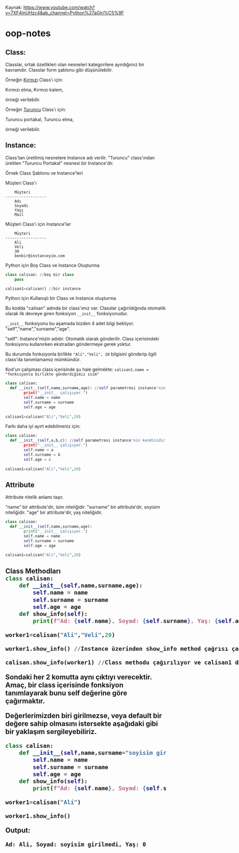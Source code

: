 Kaynak: https://www.youtube.com/watch?v=7XF4lnUHzc4&ab_channel=Python%27aGiri%C5%9F

# oop-notes

<h2>Class:</h2> 

Classlar, ortak özellikleri olan nesneleri kategorilere ayırdığımız bir kavramdır. Classlar form şablonu gibi düşünülebilir.

Örneğin <u>Kırmızı</u> Class'ı için:

Kırmızı elma,
Kırmızı kalem,

örneği verilebilir.

Örneğin <u>Turuncu</u> Class'ı için:

Turuncu portakal,
Turuncu elma,

örneği verilebilir.

<h2>Instance:</h2>

Class'tan üretilmiş nesnelere Instance adı verilir. "Turuncu" class'ından üretilen "Turuncu Portakal" nesnesi bir Instance'dir.

Örnek Class Şablonu ve Instance'leri

Müşteri Class'ı
```
	Müşteri
------------------
	Adı
	Soyadı
	Yaşı
	Mail
```

Müşteri Class'ı için Instance'ler

```
	Müşteri
------------------
	Ali
	Veli
	30
	benbir@instanceyim.com
```

Python için Boş Class ve Instance Oluşturma

```py
class calisan: //boş bir class
	pass

calisan1=calisan() //bir instance
```

Python için Kullanışlı bir Class ve Instance oluşturma

Bu kodda "calisan" adında bir class'ımız var. Classlar çağırıldığında otomatik olarak ilk devreye giren fonksiyon  `__init__` fonksiyonudur. 

`__init__` fonksiyonu bu aşamada bizden 4 adet bilgi bekliyor. "self","name","surname","age". 

"self": Instance'mizin adıdır. Otomatik olarak gönderilir. Class içerisindeki fonksiyonu kullanırken ekstradan göndermeye gerek yoktur.

Bu durumda fonksiyonla birlikte `"Ali","Veli", 20` bilgisini gönderip ilgili class'da tanımlamamız mümkündür.

Kod'un çalışması class içerisinde şu hale gelmekte: 
`calisan1.name = "fonksiyonla birlikte gönderdiğimiz isim"` 

```py
class calisan:
  def __init__(self,name,surname,age): //self parametresi instance'nin kendisidir.
		print("__init__ çalışıyor.")
		self.name = name
		self.surname = surname
		self.age = age
		
calisan1=calisan("Ali","Veli",20)
```

Farkı daha iyi ayırt edebilmeniz için:

```py
class calisan:
  def __init__(self,a,b,c): //self parametresi instance'nin kendisidir.
		print("__init__ çalışıyor.")
		self.name = a
		self.surname = b
		self.age = c
		
calisan1=calisan("Ali","Veli",20)
```

<h2>Attribute</h2>

Attribute nitelik anlamı taşır.

"name" bir attribute'dir, isim niteliğidir.
"surname" bir attribute'dir, soyisim niteliğidir.
"age" bir attribute'dir, yaş niteliğidir.

```py
class calisan:
  def __init__(self,name,surname,age):
		print("__init__ çalışıyor.")
		self.name = name
		self.surname = surname
		self.age = age
		
calisan1=calisan("Ali","Veli",20)
```

<h2> Class Methodları </h2Z

```py
class calisan:
	def __init__(self,name,surname,age):
		self.name = name
		self.surname = surname
		self.age = age
	def show_info(self):
		print(f"Ad: {self.name}, Soyad: {self.surname}, Yaş: {self.age}")

worker1=calisan("Ali","Veli",20)

worker1.show_info() //Instance üzerinden show_info method çağrısı çağırılıyor.

calisan.show_info(worker1) //Class methodu çağırılıyor ve calisan1 değeri gönderiliyor,	
```

Sondaki her 2 komutta aynı çıktıyı verecektir. Amaç, bir class içerisinde fonksiyon tanımlayarak bunu self değerine göre çağırmaktır.

Değerlerimizden biri girilmezse, veya default bir değere sahip olmasını istersekte aşağıdaki gibi bir yaklaşım sergileyebiliriz.

```py
class calisan:
	def __init__(self,name,surname="soyisim girilmedi",age=0):
		self.name = name
		self.surname = surname
		self.age = age
	def show_info(self):
		print(f"Ad: {self.name}, Soyad: {self.surname}, Yaş: {self.age}")

worker1=calisan("Ali")

worker1.show_info()
```

Output:

```
Ad: Ali, Soyad: soyisim girilmedi, Yaş: 0
```

	
